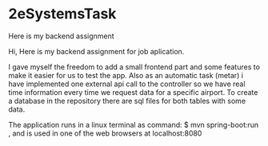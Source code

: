 # 2eSystemsTask
Here is my backend assignment

Hi,
Here is my backend assignment for job aplication.

I gave myself the freedom to add a small frontend part and some features to make it easier for us to test the app.
Also as an automatic task (metar) i have implemented one external api call to the controller so we have real time information every time we request data for a specific airport.
To create a database in the repository there are sql files for both tables with some data.

The application runs in a linux terminal as command: $ mvn spring-boot:run   , and is used in one of the web browsers at localhost:8080
